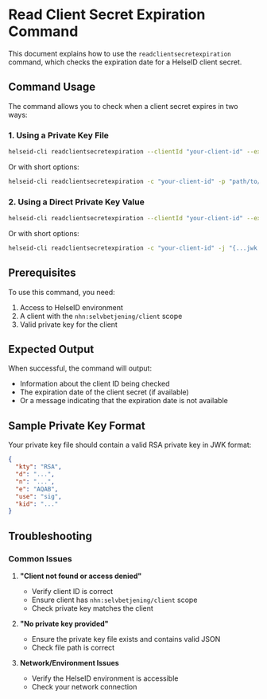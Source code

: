 # Read Client Secret Expiration Command

This document explains how to use the `readclientsecretexpiration` command, which checks the expiration date for a HelseID client secret.

## Command Usage

The command allows you to check when a client secret expires in two ways:

### 1. Using a Private Key File

```bash
helseid-cli readclientsecretexpiration --clientId "your-client-id" --existingPrivateJwkPath "path/to/private.json"
```

Or with short options:

```bash
helseid-cli readclientsecretexpiration -c "your-client-id" -p "path/to/private.json"
```

### 2. Using a Direct Private Key Value

```bash
helseid-cli readclientsecretexpiration --clientId "your-client-id" --existingPrivateJwk "{...jwk json...}"
```

Or with short options:

```bash
helseid-cli readclientsecretexpiration -c "your-client-id" -j "{...jwk json...}"
```

## Prerequisites

To use this command, you need:

1. Access to HelseID environment
2. A client with the `nhn:selvbetjening/client` scope
3. Valid private key for the client

## Expected Output

When successful, the command will output:

- Information about the client ID being checked
- The expiration date of the client secret (if available)
- Or a message indicating that the expiration date is not available

## Sample Private Key Format

Your private key file should contain a valid RSA private key in JWK format:

```json
{
  "kty": "RSA",
  "d": "...",
  "n": "...",
  "e": "AQAB",
  "use": "sig",
  "kid": "..."
}
```

## Troubleshooting

### Common Issues

1. **"Client not found or access denied"**
   - Verify client ID is correct
   - Ensure client has `nhn:selvbetjening/client` scope
   - Check private key matches the client

2. **"No private key provided"**
   - Ensure the private key file exists and contains valid JSON
   - Check file path is correct

3. **Network/Environment Issues**
   - Verify the HelseID environment is accessible
   - Check your network connection
